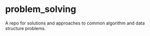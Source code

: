 # problem_solving
A repo for solutions and approaches to common algorithm and data structure problems.

